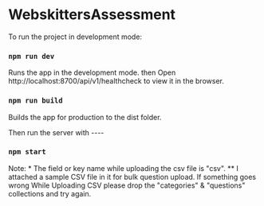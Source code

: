 # WebskittersAssessment

To run the project in development mode:

### `npm run dev`

Runs the app in the development mode.
then Open http://localhost:8700/api/v1/healthcheck to view it in the browser.

### `npm run build`

Builds the app for production to the dist folder.

Then run the server with ----

### `npm start`



Note:   * The field or key name while uploading the csv file is "csv".
        ** I attached a sample CSV file in it for bulk question upload. If something goes wrong While Uploading CSV please drop the "categories" & "questions" collections and try again.
